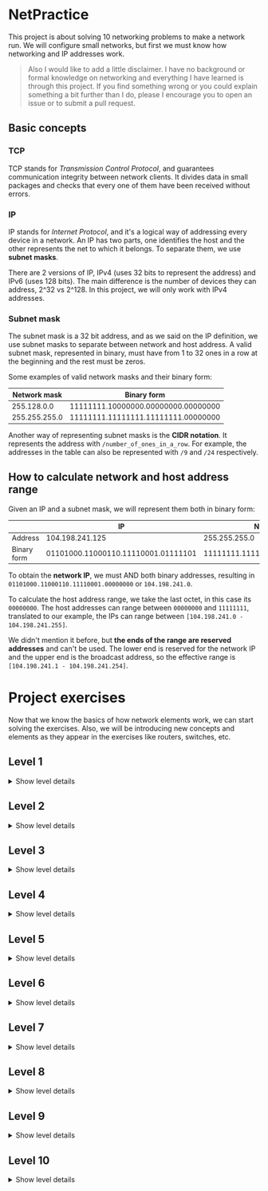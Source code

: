 # NetPractice

This project is about solving 10 networking problems to make a network run. We will
configure small networks, but first we must know how networking and IP addresses
work.

> Also I would like to add a little disclaimer. I have no background or formal
> knowledge on networking and everything I have learned is through this project.
> If you find something wrong or you could explain something a bit further than I
> do, please I encourage you to open an issue or to submit a pull request.

## Basic concepts

### TCP

TCP stands for *Transmission Control Protocol*, and guarantees communication
integrity between network clients. It divides data in small packages and checks
that every one of them have been received without errors.

### IP

IP stands for *Internet Protocol*, and it's a logical way of addressing every
device in a network. An IP has two parts, one identifies the host and the other
represents the net to which it belongs. To separate them, we use **subnet
masks**.

There are 2 versions of IP, IPv4 (uses 32 bits to represent the address) and
IPv6 (uses 128 bits). The main difference is the number of devices they can
address, 2^32 vs 2^128. In this project, we will only work with IPv4 addresses.

### Subnet mask

The subnet mask is a 32 bit address, and as we said on the IP definition, we use
subnet masks to separate between network and host address. A valid subnet mask,
represented in binary, must have from 1 to 32 ones in a row at the beginning and
the rest must be zeros.

Some examples of valid network masks and their binary form:

| Network mask  | Binary form                         |
|---------------|-------------------------------------|
| 255.128.0.0   | 11111111.10000000.00000000.00000000 |
| 255.255.255.0 | 11111111.11111111.11111111.00000000 |

Another way of representing subnet masks is the **CIDR notation**. It represents
the address with `/number_of_ones_in_a_row`. For example, the addresses in the
table can also be represented with `/9` and `/24` respectively.

## How to calculate network and host address range

Given an IP and a subnet mask, we will represent them both in binary form:

|             | IP                                  | Network Mask                        |
|-------------|-------------------------------------|-------------------------------------|
| Address     | 104.198.241.125                     | 255.255.255.0                       |
| Binary form | 01101000.11000110.11110001.01111101 | 11111111.11111111.11111111.00000000 |

To obtain the **network IP**, we must AND both binary addresses, resulting in
`01101000.11000110.11110001.00000000` or `104.198.241.0`.

To calculate the host address range, we take the last octet, in this case its
`00000000`. The host addresses can range between `00000000` and `11111111`,
translated to our example, the IPs can range between `[104.198.241.0 -
104.198.241.255]`.

We didn't mention it before, but **the ends of the range are reserved
addresses** and can't be used. The lower end is reserved for the network IP and
the upper end is the broadcast address, so the effective range is
`[104.198.241.1 - 104.198.241.254]`.

# Project exercises

Now that we know the basics of how network elements work, we can start solving
the exercises. Also, we will be introducing new concepts and elements as they
appear in the exercises like routers, switches, etc.

## Level 1

<details>
  <summary>Show level details</summary>

![Level 1](images/level1.png)

In this level, all we need to do is ensure that IP directions are in a valid
range, they have to be in the same network IP and we have to double check that
the IPs are valid and every value is between 0 and 255.

</details>

## Level 2

<details>
  <summary>Show level details</summary>

![Level 2](images/level2.png)

This level is a bit tricky, because there are some considerations we haven't
taken before. For example, every host in a network should have the same subnet
mask (it's not strictly necessary as we are only *splitting the room in X
parts* and should be fine as long as there are no overlaps, but it's a good rule
to follow).

Also, when we talked about how both ends of the host IP ranges are reserved, we
should have added other reserved addresses like the ones for private networks.

The range `[127.0.0.1 - 127.255.255.255]` is reserved for localhost, and it allows
the computer to communicate with itself. One example that we have seen in the
cursus is in the Born2BeRoot project, in which we configure a web server and use
the localhost IP to connect to it.

</details>

## Level 3

<details>
  <summary>Show level details</summary>

![Level 3](images/level3.png)

In this level, we see a switch for the first time. The switch allows us to
increase the number of the connected devices, but it doesn't have any interface,
it only distributes packages to its local network.

I like to think about it like a power strip, it connects multiple devices to a
common ground but it has no power until you plug it to an outlet.

For the next part, we have to calculate the IP addresses range given a subnet
mask. To do so, we take the subnet mask and invert it or sustract the zeros
part.

In this case, for 255.255.255.128 or `/25`, the range of valid IPs goes from
`(x.x.x.0 - x.x.x.127)` (x being the network address), so every connected device
is OK as long as it doesn't go out of this range and doesn't overlap with lower
and upper ends.

</details>

## Level 4

<details>
  <summary>Show level details</summary>

![Level 4](images/level4.png)

In this level we see a router for the first time. A router is a device that
connects different networks and links them together. It has an interface and IP
for every network that it connects to.

The most important thing for this level is to keep in mind that interfaces R2
and R3 have nothing to do with the devices connected to R1, so we can treat them
independently and assign them any subnet mask.

The only consideration we need to have is that clients A1 and B1 should also
communicate with router's interfaces R2 and R3, so the IPs of these clients
should be in the range `(x.x.x.128 - x.x.x.192)`

</details>

## Level 5

<details>
  <summary>Show level details</summary>

![Level 5](images/level5.png)

In this level we have to connect interfaces A1 and B1 together, but this time we
don't connect them directly together. We need to connect them through the router
interfaces, R1->A1 and R2->B1.

We put the clients masks in the same networks as their router interfaces and
configure a valid IP for each.

Now we see a new concept and a new field to configure that we haven't seen
before. The table we see in both clients is a routing table.

The **routing table** is a table that helps the router to find the target of the
packages and it's analogous to a distribution map in package delivery. The
routing table is the database that keeps track of all paths, like a map. To
complete this exercise, we need to fill two fields:

- Destination: it's the network address of the packet's final destination. If we
    put `default` or `0.0.0.0/0 ` on the destination, it will match any network.
    It's going to forward all the packets through the next hop.

- Next hop: it's the IP address of the next device in a network that a packet
    can go through.

In client B, the destination matches the default network, so in this case we
need to configure the next hop to be the router interface IP.

In client A, our next hop should also be the router interface IP, but we are
free to choose the destination address. We can do the same as in client B and
introduce the default address or we can introduce the client B address in the
format `x.x.x.x/net_mask`, it works in both ways.

</details>

## Level 6

<details>
  <summary>Show level details</summary>

![Level 6](images/level6.png)


</details>

## Level 7

<details>
  <summary>Show level details</summary>

![Level 7](images/level7.png)


</details>

## Level 8

<details>
  <summary>Show level details</summary>

![Level 8](images/level8.png)


</details>

## Level 9

<details>
  <summary>Show level details</summary>

![Level 9](images/level9.png)


</details>

## Level 10

<details>
  <summary>Show level details</summary>

![Level 10](images/level10.png)


</details>
